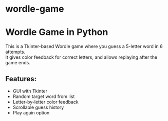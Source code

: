 # wordle-game

# Wordle Game in Python

This is a Tkinter-based Wordle game where you guess a 5-letter word in 6 attempts.  
It gives color feedback for correct letters, and allows replaying after the game ends.

## Features:
- GUI with Tkinter
- Random target word from list
- Letter-by-letter color feedback
- Scrollable guess history
- Play again option

